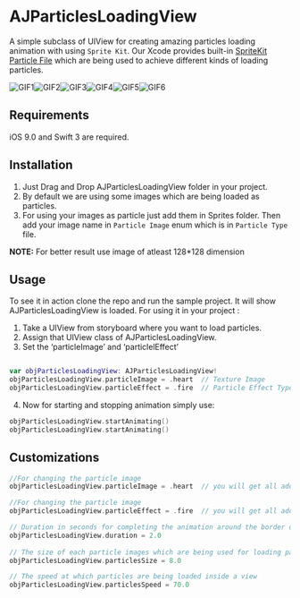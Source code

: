 # AJParticlesLoadingView

A simple subclass of UIView for creating amazing particles loading animation with using `Sprite Kit`. Our Xcode provides built-in [SpriteKit Particle File](http://help.apple.com/xcode/mac/current/#/dev9eed16018) which are being used to achieve different kinds of loading particles.  

![GIF1](https://media.giphy.com/media/xTcf1cCvsQs8ahUo6s/giphy.gif)![GIF2](https://media.giphy.com/media/3o7qiNeGt6Wcb31W5q/giphy.gif
)![GIF3](https://media.giphy.com/media/xUPJUKgv6mqT0mCEH6/giphy.gif)![GIF4](https://media.giphy.com/media/xTcf0ZhrrWWhHx2ICY/giphy.gif)![GIF5](https://media.giphy.com/media/3o7qiWgLkgqHaG7R16/giphy.gif)![GIF6](https://media.giphy.com/media/xTcf0XUC9IQrR0NiO4/giphy.gif)

## Requirements
iOS 9.0 and Swift 3 are required. 

## Installation
1. Just Drag and Drop AJParticlesLoadingView folder in your project.
2. By default we are using some images which are being loaded as particles.
3. For using your images as particle just add them in Sprites folder. Then add your image name in `Particle Image` enum which is in `Particle Type` file.

**NOTE:** For better result use image of atleast 128*128 dimension

## Usage
To see it in action clone the repo and run the sample project. It will show AJParticlesLoadingView is loaded.
For using it in your project :
1. Take a UIView from storyboard where you want to load particles.
2. Assign that UIView class of AJParticlesLoadingView.
3. Set the ‘particleImage’ and ‘particlelEffect’

```swift

var objParticlesLoadingView: AJParticlesLoadingView!  
objParticlesLoadingView.particleImage = .heart  // Texture Image
objParticlesLoadingView.particleEffect = .fire  // Particle Effect Type
```
4. Now for starting and stopping animation simply use:
```swift
objParticlesLoadingView.startAnimating()
objParticlesLoadingView.startAnimating()
```

## Customizations

```swift
//For changing the particle image 
objParticlesLoadingView.particleImage = .heart  // you will get all added image here

//For changing the particle image 
objParticlesLoadingView.particleEffect = .fire  // you will get all added animations here

// Duration in seconds for completing the animation around the border of a view
objParticlesLoadingView.duration = 2.0
    
// The size of each particle images which are being used for loading particles
objParticlesLoadingView.particlesSize = 8.0

// The speed at which particles are being loaded inside a view
objParticlesLoadingView.particlesSpeed = 70.0

